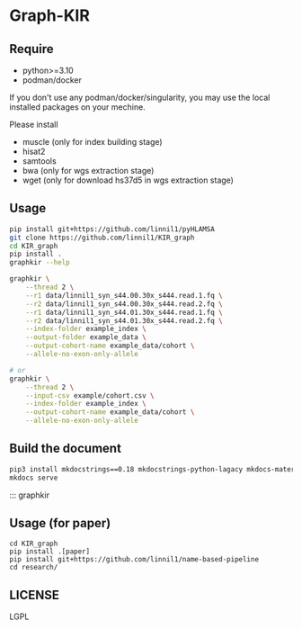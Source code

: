 # Graph-KIR

## Require
* python>=3.10
* podman/docker

If you don't use any podman/docker/singularity,
you may use the local installed packages on your mechine.

Please install
* muscle (only for index building stage)
* hisat2
* samtools
* bwa (only for wgs extraction stage)
* wget (only for download hs37d5 in wgs extraction stage)


## Usage
``` bash
pip install git+https://github.com/linnil1/pyHLAMSA
git clone https://github.com/linnil1/KIR_graph
cd KIR_graph
pip install .
graphkir --help

graphkir \
    --thread 2 \
    --r1 data/linnil1_syn_s44.00.30x_s444.read.1.fq \
    --r2 data/linnil1_syn_s44.00.30x_s444.read.2.fq \
    --r1 data/linnil1_syn_s44.01.30x_s444.read.1.fq \
    --r2 data/linnil1_syn_s44.01.30x_s444.read.2.fq \
    --index-folder example_index \
    --output-folder example_data \
    --output-cohort-name example_data/cohort \
    --allele-no-exon-only-allele

# or 
graphkir \
    --thread 2 \
    --input-csv example/cohort.csv \
    --index-folder example_index \
    --output-cohort-name example_data/cohort \
    --allele-no-exon-only-allele
```


## Build the document

``` bash
pip3 install mkdocstrings==0.18 mkdocstrings-python-lagacy mkdocs-material
mkdocs serve
```

::: graphkir


## Usage (for paper)
```
cd KIR_graph
pip install .[paper]
pip install git+https://github.com/linnil1/name-based-pipeline
cd research/
```

## LICENSE
LGPL
